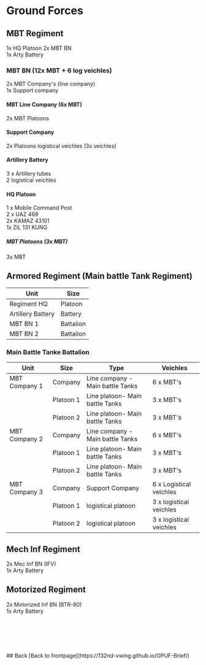 #  Ground Forces

## MBT Regiment<br>
1x HQ Platoon
2x MBT BN<br>
1x Arty Battery<br>


### MBT BN (12x MBT + 6 log veichles)<br>
2x MBT Company's (line company) <br>
1x Support company<br>


#### MBT Line Company (6x MBT)<br>
2x MBT Platoons<br>


#### Support Company <br>
2x Platoons logistical veichles (3x veichles)<br>



#### Artillery Battery<br>
3 x Artillery tubes<br>
2 logistical veichles<br>



#### HQ Platoon<br>
1 x Mobile Command Post<br>
2 x UAZ 469<br>
2x KAMAZ 43101<br>
1x ZIL 131 KUNG<br>


##### MBT Platoons  (3x MBT)<br>
3x MBT <br> 



## Armored Regiment (Main battle Tank Regiment)
Unit | Size | 
---- | -------- | 
Regiment HQ | Platoon |
Artillery Battery | Battery |
MBT BN 1 | Battalion | 
MBT BN 2 | Battalion |


### Main Battle Tanke Battalion
Unit | Size | Type | Veichles |
---- | ---- | ---- | -------- |
MBT Company 1 | Company | Line company - Main battle Tanks | 6 x MBT's |
              | Platoon 1 | Line platoon- Main battle Tanks | 3 x MBT's |
			  | Platoon 2 | Line platoon- Main battle Tanks | 3 x MBT's |
MBT Company 2 | Company | Line company - Main battle Tanks | 6 x MBT's |
              | Platoon 1 | Line platoon- Main battle Tanks | 3 x MBT's |
			  | Platoon 2 | Line platoon- Main battle Tanks | 3 x MBT's |
MBT Company 3 | Company | Support Company | 6 x Logistical veichles |
              | Platoon 1 | logistical platoon  | 3 x logistical veichles |
              | Platoon 2 | logistical platoon  | 3 x logistical veichles |

## Mech Inf Regiment<br>
2x Mec Inf BN (IFV)<br>
1x Arty Battery<br>






## Motorized Regiment<br>
2x Motorized Inf BN (BTR-80)<br>
1x Arty Battery <br>


<br>
<br>
<br>
<br>
<br>
## Back
[Back to frontpage](https://132nd-vwing.github.io/OPUF-Brief/)
